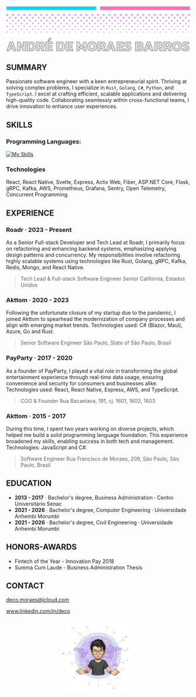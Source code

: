 ![Header](https://raw.githubusercontent.com/decomoraes/decomoraes/main/deco-header.webp)

## SUMMARY

Passionate software engineer with a keen entrepreneurial spirit. Thriving at solving complex problems, I specialize in `Rust`, `Golang`, `C#`, `Python`, and `TypeScript`. I excel at crafting efficient, scalable applications and delivering high-quality code. Collaborating seamlessly within cross-functional teams, I drive innovation to enhance user experiences.

## SKILLS

### Programming Languages:
<!--
![Rust](https://img.shields.io/badge/rust-%23000000.svg?style=for-the-badge&logo=rust&logoColor=white)
![GoLand](https://img.shields.io/badge/GoLand-0f0f0f?&style=for-the-badge&logo=goland&logoColor=white)
![C#](https://img.shields.io/badge/c%23-%23239120.svg?style=for-the-badge&logo=csharp&logoColor=white)
![Python](https://img.shields.io/badge/python-3670A0?style=for-the-badge&logo=python&logoColor=ffdd54)
![TypeScript](https://img.shields.io/badge/typescript-%23007ACC.svg?style=for-the-badge&logo=typescript&logoColor=white)
Rust, Golang, C#, Python, and TypeScript.
-->

[![My Skills](https://skillicons.dev/icons?i=rust,golang,cs,ts)](https://skillicons.dev)

### Technologies
<!-- [![My Skills](https://skillicons.dev/icons?i=actix,fiber,react,svelte,express,wasm)](https://skillicons.dev) -->
React, React Native, Svelte, Express, Actix Web, Fiber, ASP.NET Core, Flask, gRPC, Kafka, AWS, Prometheus, Grafana, Sentry, Open Telemetry, Concurrent Programming.

## EXPERIENCE

### Roadr · 2023 - Present
As a Senior Full-stack Developer and Tech Lead at Roadr, I primarily focus on refactoring and enhancing backend systems, emphasizing applying design patterns and concurrency. My responsibilities involve refactoring highly scalable systems using technologies like Rust, Golang, gRPC, Kafka, Redis, Mongo, and React Native.
> Tech Lead & Full-stack Software Engineer Senior 
> Califórnia, Estados Unidos

### Akttom · 2020 - 2023
Following the unfortunate closure of my startup due to the pandemic, I joined Akttom to spearhead the modernization of company processes and align with emerging market trends. Technologies used: C# (Blazor, Maui), Azure, Go and Rust.
> Senior Software Engineer
> São Paulo, State of São Paulo, Brasil

### PayParty · 2017 - 2020
As a founder of PayParty, I played a vital role in transforming the global entertainment experience through real-time data usage, ensuring convenience and security for consumers and businesses alike. Technologies used: React, React Native, Express, AWS, and TypeScript.
> COO & Founder
> Rua Bacaetava, 191, cj. 1601, 1602, 1603

### Akttom · 2015 - 2017
During this time, I spent two years working on diverse projects, which helped me build a solid programming language foundation. This experience broadened my skills, enabling success in both tech and management. Technologies: JavaScript and C#.
> Software Engineer
> Rua Francisco de Moraes, 209, São Paulo, São Paulo, Brasil

## EDUCATION

- **2013 - 2017** · Bachelor's degree, Business Administration · Centro Universitário Senac
- **2021 - 2026** · Bachelor's degree, Computer Engineering · Universidade Anhembi Morumbi
- **2021 - 2026** · Bachelor's degree, Civil Engineering · Universidade Anhembi Morumbi

## HONORS-AWARDS

- Fintech of the Year - Innovation Pay 2018
- Summa Cum Laude - Business Administration Thesis

## CONTACT

deco.moraes@icloud.com

www.linkedin.com/in/deco

<!-- ![Footer](https://raw.githubusercontent.com/decomoraes/decomoraes/main/deco-footer.webp) -->

<p align="center">
  <img src="https://raw.githubusercontent.com/decomoraes/decomoraes/main/deco-footer.webp" alt="Sublime's custom image" width="200" />
</p>

<!--
**decomoraes/decomoraes** is a ✨ _special_ ✨ repository because its `README.md` (this file) appears on your GitHub profile.

Here are some ideas to get you started:

- 🔭 I’m currently working on ...
- 🌱 I’m currently learning ...
- 👯 I’m looking to collaborate on ...
- 🤔 I’m looking for help with ...
- 💬 Ask me about ...
- 📫 How to reach me: ...
- 😄 Pronouns: ...
- ⚡ Fun fact: ...
-->
